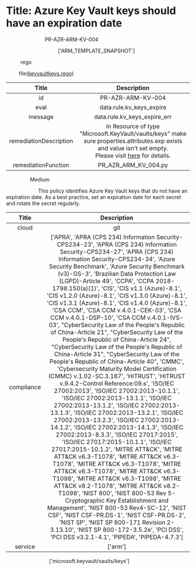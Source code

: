 



# Title: Azure Key Vault keys should have an expiration date


***<font color="white">Master Test Id:</font>*** PR-AZR-ARM-KV-004

***<font color="white">Master Snapshot Id:</font>*** ['ARM_TEMPLATE_SNAPSHOT']

***<font color="white">type:</font>*** rego

***<font color="white">rule:</font>*** file([keyvaultkeys.rego])  
  
  
  
  

|Title|Description|
| :---: | :---: |
|id|PR-AZR-ARM-KV-004|
|eval|data.rule.kv_keys_expire|
|message|data.rule.kv_keys_expire_err|
|remediationDescription|In Resource of type "Microsoft.KeyVault/vaults/keys" make sure properties.attributes.exp exists and value isn't set empty.<br>Please visit <a href='https://docs.microsoft.com/en-us/azure/templates/microsoft.keyvault/vaults/keys' target='_blank'>here</a> for details.|
|remediationFunction|PR_AZR_ARM_KV_004.py|


***<font color="white">Severity:</font>*** Medium

***<font color="white">Description:</font>*** This policy identifies Azure Key Vault keys that do not have an expiration date. As a best practice, set an expiration date for each secret and rotate the secret regularly.  
  
  

|Title|Description|
| :---: | :---: |
|cloud|git|
|compliance|['APRA', 'APRA (CPS 234) Information Security-CPS234-23', 'APRA (CPS 234) Information Security-CPS234-27', 'APRA (CPS 234) Information Security-CPS234-34', 'Azure Security Benchmark', 'Azure Security Benchmark (v3)-GS-3', 'Brazilian Data Protection Law (LGPD)-Article 49', 'CCPA', 'CCPA 2018-1798.150(a)(1)', 'CIS', 'CIS v1.1 (Azure)-8.1', 'CIS v1.2.0 (Azure)-8.1', 'CIS v1.3.0 (Azure)-8.1', 'CIS v1.3.1 (Azure)-8.1', 'CIS v1.4.0 (Azure)-8.1', 'CSA CCM', 'CSA CCM v.4.0.1-CEK-03', 'CSA CCM v.4.0.1-DSP-10', 'CSA CCM v.4.0.1-IVS-03', "CyberSecurity Law of the People's Republic of China-Article 21", "CyberSecurity Law of the People's Republic of China-Article 24", "CyberSecurity Law of the People's Republic of China-Article 31", "CyberSecurity Law of the People's Republic of China-Article 40", 'CMMC', 'Cybersecurity Maturity Model Certification (CMMC) v.1.02-SC.3.187', 'HITRUST', 'HITRUST v.9.4.2-Control Reference:09.s', 'ISO/IEC 27002:2013', 'ISO/IEC 27002:2013-10.1.1', 'ISO/IEC 27002:2013-13.1.1', 'ISO/IEC 27002:2013-13.1.2', 'ISO/IEC 27002:2013-13.1.3', 'ISO/IEC 27002:2013-13.2.1', 'ISO/IEC 27002:2013-13.2.3', 'ISO/IEC 27002:2013-14.1.2', 'ISO/IEC 27002:2013-14.1.3', 'ISO/IEC 27002:2013-8.3.3', 'ISO/IEC 27017:2015', 'ISO/IEC 27017:2015-10.1.1', 'ISO/IEC 27017:2015-10.1.2', 'MITRE ATT&CK', 'MITRE ATT&CK v6.3-T1078', 'MITRE ATT&CK v6.3-T1078', 'MITRE ATT&CK v6.3-T1078', 'MITRE ATT&CK v6.3-T1078', 'MITRE ATT&CK v6.3-T1098', 'MITRE ATT&CK v6.3-T1098', 'MITRE ATT&CK v8.2-T1078', 'MITRE ATT&CK v8.2-T1098', 'NIST 800', 'NIST 800-53 Rev 5-Cryptographic Key Establishment and Management', 'NIST 800-53 Rev4-SC-12', 'NIST CSF', 'NIST CSF-PR.DS-1', 'NIST CSF-PR.DS-2', 'NIST SP', 'NIST SP 800-171 Revision 2-3.13.10', 'NIST SP 800-172-3.5.2e', 'PCI DSS', 'PCI DSS v3.2.1-4.1', 'PIPEDA', 'PIPEDA-4.7.3']|
|service|['arm']|


***<font color="white">Resource Types:</font>*** ['microsoft.keyvault/vaults/keys']


[keyvaultkeys.rego]: https://github.com/prancer-io/prancer-compliance-test/tree/master/azure/iac/keyvaultkeys.rego
